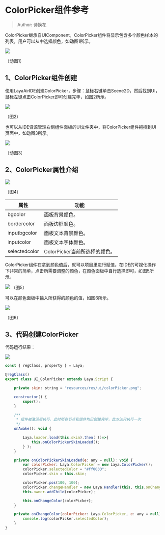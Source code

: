 # ColorPicker组件参考

> Author:   诗换花

ColorPicker继承自UIComponent，ColorPicker组件将显示包含多个颜色样本的列表，用户可以从中选择颜色，如动图1所示。

![](img/1.gif) 

（动图1）

## 1、ColorPicker组件创建

使用LayaAirIDE创建ColorPicker，步骤：鼠标右键单击Scene2D，然后找到UI，鼠标左键点击ColorPicker即可创建完毕，如图2所示。

![](img/2.png) 

（图2）

也可以从IDE资源管理右侧组件面板的UI文件夹中，将ColorPicker组件拖拽到UI页面中，如动图3所示。

![](img/3.gif) 

（动图3）

## 2、ColorPicker属性介绍

![](img/4.png) 

（图4）

| 属性          | 功能                          |
| ------------- | ----------------------------- |
| bgcolor       | 面板背景颜色。                |
| bordercolor   | 面板边框颜色。                |
| inputbgcolor  | 面板文本背景颜色。            |
| inputcolor    | 面板文本字体颜色。            |
| selectedcolor | ColorPicker当前所选择的颜色。 |

ColorPicker组件在拿到颜色值后，就可以项目里进行赋值，在IDE的可视化操作下非常的简单，点击所需要调整的颜色，在颜色面板中自行选择即可，如图5所示。

![](img/5.png) （图5）

可以在颜色面板中输入所获得的颜色的值，如图6所示。

![](img/6.png) 

（图6）

## 3、代码创建ColorPicker

代码运行结果：

![](img/7.gif) 

```javascript
const { regClass, property } = Laya;

@regClass()
export class UI_ColorPicker extends Laya.Script {

	private skin: string = "resources/res/ui/colorPicker.png";

    constructor() {
        super();
    }

    /**
     * 组件被激活后执行，此时所有节点和组件均已创建完毕，此方法只执行一次
     */
    onAwake(): void {

		Laya.loader.load(this.skin).then( ()=>{
            this.onColorPickerSkinLoaded();
        } );
	}

	private onColorPickerSkinLoaded(e: any = null): void {
		var colorPicker: Laya.ColorPicker = new Laya.ColorPicker();
		colorPicker.selectedColor = "#ff0033";
		colorPicker.skin = this.skin;

		colorPicker.pos(100, 100);
		colorPicker.changeHandler = new Laya.Handler(this, this.onChangeColor, [colorPicker]);
		this.owner.addChild(colorPicker);

		this.onChangeColor(colorPicker);
	}

	private onChangeColor(colorPicker: Laya.ColorPicker, e: any = null): void {
		console.log(colorPicker.selectedColor);
	}
}
```